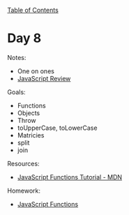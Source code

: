 [Table of Contents](/README.md)

# Day 8

Notes:
* One on ones
* [JavaScript Review](https://github.com/TIY-Austin-Front-End-Engineering/vanilla-js-and-jquery-review)

Goals:
* Functions
* Objects
* Throw
* toUpperCase, toLowerCase
* Matricies
* split
* join


Resources:
* [JavaScript Functions Tutorial - MDN](https://developer.mozilla.org/en-US/docs/Web/JavaScript/A_re-introduction_to_JavaScript#Functions)

Homework:
* [JavaScript Functions](https://github.com/alarner/Javascript-Functions)
